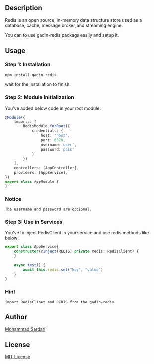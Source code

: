 ## Description

Redis is an open source, in-memory data structure store used as a database, cache, message broker, and streaming engine.

You can to use gadin-redis package easily and setup it.

## Usage

### Step 1: Installation

```sh
npm install gadin-redis
```

wait for the installation to finish.

### Step 2: Module initialization

You've added below code in your root module:
```ts
@Module({
    imports: [
        RedisModule.forRoot({
            credentials: {
                host: 'host',
                port: 6379,
                username:'user',
                password:'pass'
            }
        })
    ],
    controllers: [AppController],
    providers: [AppService],
})
export class AppModule {
}
```

### Notice
``
The username and password are optional.
``

### Step 3: Use in Services

You've to inject RedisClient in your service and use redis methods like below:
```ts
export class AppService{
    constructor(@Inject(REDIS) private redis: RedisClient) {
    }

    async test() {
        await this.redis.set("key", "value")
    }
}

```

### Hint
``
Import RedisClinet and REDIS from the gadin-redis 
``

## Author
[Mohammad Sardari](mailto:m.sardari@live.com)

## License

[MIT License](./LICENCE)


